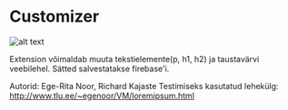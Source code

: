 # Customizer


![alt text](https://raw.githubusercontent.com/rkajaste/3.ea-kodutoo/master/beforeafter.png)

Extension võimaldab muuta tekstielemente(p, h1, h2) ja taustavärvi veebilehel.
Sätted salvestatakse firebase'i.

Autorid: Ege-Rita Noor, Richard Kajaste
Testimiseks kasutatud lehekülg: http://www.tlu.ee/~egenoor/VM/loremipsum.html
